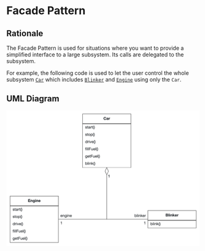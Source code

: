 # Facade Pattern

## Rationale

The Facade Pattern is used for situations where you want to provide a simplified interface to a large subsystem.
Its calls are delegated to the subsystem.

For example, the following code is used to let the user control the whole subsystem [`Car`](Car.java) which includes 
[`Blinker`](Blinker.java) and [`Engine`](Engine.java) using only the `Car`.

## UML Diagram

![UML](./facade_diagram.png)
